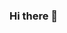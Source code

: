 ### Hi there 👋

<!--<picture>
 <source media="(prefers-color-scheme: dark)" srcset="![01](https://github.com/s3rasool/s3rasool/assets/32956149/f54220d9-0146-4543-b0d7-f70dd1de2bdb)
">
 <source media="(prefers-color-scheme: light)" srcset="  ![01](https://github.com/s3rasool/s3rasool/assets/32956149/d3f863cf-fbf1-455e-8045-6148793a796f)
 ">
 <img alt="YOUR-ALT-TEXT" src="  ![01](https://github.com/s3rasool/s3rasool/assets/32956149/73b26563-5435-421a-a093-de292d8ab0bf)
">
</picture>

**s3rasool/s3rasool** is a ✨ _special_ ✨ repository because its `README.md` (this file) appears on your GitHub profile.

Here are some ideas to get you started:

- 🔭 I’m currently working on ...
- 🌱 I’m currently learning ...
- 👯 I’m looking to collaborate on ...
- 🤔 I’m looking for help with ...
- 💬 Ask me about ...
- 📫 How to reach me: ...
- 😄 Pronouns: ...
- ⚡ Fun fact: ...
-->
